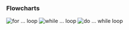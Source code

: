 ### Flowcharts
![for ... loop]()
![while ... loop](/Users/aksharas/Documents/Projects/js-learnings/images/for-loop.png)
![do ... while loop]()

